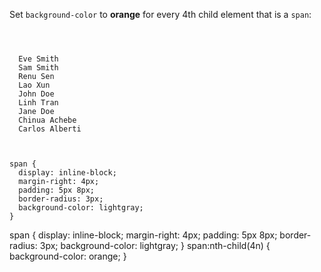 Set `background-color` to
**orange** for every 4th
child element that is a `span`:

<Editor lang="css" type="exercise">
<code>
<panel lang="html">
<div>
  <span>Eve Smith</span>
  <span>Sam Smith</span>
  <span>Renu Sen</span>
  <span>Lao Xun</span>
  <span>John Doe</span>
  <span>Linh Tran</span>
  <span>Jane Doe</span>
  <span>Chinua Achebe</span>
  <span>Carlos Alberti</span>
</div>
</panel>
<panel lang="css">
span {
  display: inline-block;
  margin-right: 4px;
  padding: 5px 8px;
  border-radius: 3px;
  background-color: lightgray;
}
</panel>
</code>

<solution>
span {
  display: inline-block;
  margin-right: 4px;
  padding: 5px 8px;
  border-radius: 3px;
  background-color: lightgray;
}
span:nth-child(4n) {
  background-color: orange;
}
</solution>
</Editor>